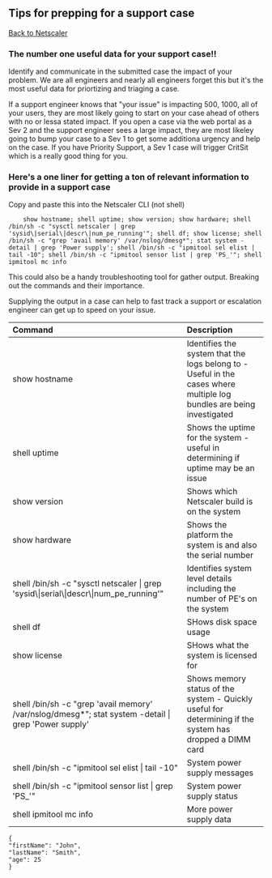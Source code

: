 ## Tips for prepping for a support case
[Back to Netscaler](netscaler.md)

### The number one useful data for your support case!!
Identify and communicate in the submitted case the impact of your problem.  We are all engineers and nearly all engineers forget this but it's the most useful data for priortizing and triaging a case.

If a support engineer knows that "your issue" is impacting 500, 1000, all of your users, they are most likely going to start on your case ahead of others with no or lessa stated impact.  If you open a case via the web portal as a Sev 2 and the support engineer sees a large impact, they are most likeley going to bump your case to a Sev 1 to get some additiona urgency and help on the case.  If you have Priority Support, a Sev 1 case will trigger CritSit which is a really good thing for you.

### Here's a one liner for getting a ton of relevant information to provide in a support case
Copy and paste this into the Netscaler CLI (not shell)

```	
	show hostname; shell uptime; show version; show hardware; shell /bin/sh -c "sysctl netscaler | grep 'sysid\|serial\|descr\|num_pe_running'"; shell df; show license; shell /bin/sh -c "grep 'avail memory' /var/nslog/dmesg*"; stat system -detail | grep 'Power supply'; shell /bin/sh -c "ipmitool sel elist | tail -10"; shell /bin/sh -c "ipmitool sensor list | grep 'PS_'"; shell ipmitool mc info
```

This could also be a handy troubleshooting tool for gather output.  Breaking out the commands and their importance.

Supplying the output in a case can help to fast track a support or escalation engineer can get up to speed on your issue.

| Command						| Description 								|
| :---           				| :----   									|
| show hostname  				| Identifies the system that the logs belong to - Useful in the cases where multiple log bundles are being investigated | 
| 	shell uptime 				| Shows the uptime for the system - useful in determining if uptime may be an issue |
| 	show version 				| Shows which Netscaler build is on the system |
| 	show hardware 				| Shows the platform the system is and also the serial number			|
| 	shell /bin/sh -c "sysctl netscaler &#124; grep 'sysid&#92;&#124;serial&#92;&#124;descr&#92;&#124;num_pe_running'" |	Identifies system level details including the number of PE's on the system		|
|	shell df 					|	SHows disk space usage		|
|	show license 				|	SHows what the system is licensed for		|
|	shell /bin/sh -c "grep 'avail memory' /var/nslog/dmesg*"; stat system -detail &#124; grep 'Power supply' | Shows memory status of the system - Quickly useful for determining if the system has dropped a DIMM card		|
|	shell /bin/sh -c "ipmitool sel elist &#124; tail -10" |	System power supply messages		|
|	shell /bin/sh -c "ipmitool sensor list &#124; grep 'PS_'" |	System power supply status		|
|	shell ipmitool mc info 		|	More power supply data		|
	



	{
	"firstName": "John",
	"lastName": "Smith",
	"age": 25
	}
